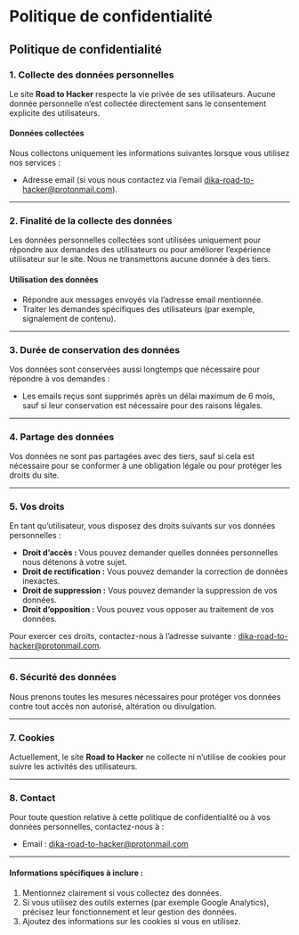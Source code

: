 # Politique de confidentialité

## **Politique de confidentialité**

### **1. Collecte des données personnelles**

Le site **Road to Hacker** respecte la vie privée de ses utilisateurs. Aucune donnée personnelle n’est collectée directement sans le consentement explicite des utilisateurs.

#### **Données collectées**

Nous collectons uniquement les informations suivantes lorsque vous utilisez nos services :

* Adresse email (si vous nous contactez via l’email dika-road-to-hacker@protonmail.com).

***

### **2. Finalité de la collecte des données**

Les données personnelles collectées sont utilisées uniquement pour répondre aux demandes des utilisateurs ou pour améliorer l’expérience utilisateur sur le site. Nous ne transmettons aucune donnée à des tiers.

#### **Utilisation des données**

* Répondre aux messages envoyés via l’adresse email mentionnée.
* Traiter les demandes spécifiques des utilisateurs (par exemple, signalement de contenu).

***

### **3. Durée de conservation des données**

Vos données sont conservées aussi longtemps que nécessaire pour répondre à vos demandes :

* Les emails reçus sont supprimés après un délai maximum de 6 mois, sauf si leur conservation est nécessaire pour des raisons légales.

***

### **4. Partage des données**

Vos données ne sont pas partagées avec des tiers, sauf si cela est nécessaire pour se conformer à une obligation légale ou pour protéger les droits du site.

***

### **5. Vos droits**

En tant qu’utilisateur, vous disposez des droits suivants sur vos données personnelles :

* **Droit d’accès :** Vous pouvez demander quelles données personnelles nous détenons à votre sujet.
* **Droit de rectification :** Vous pouvez demander la correction de données inexactes.
* **Droit de suppression :** Vous pouvez demander la suppression de vos données.
* **Droit d’opposition :** Vous pouvez vous opposer au traitement de vos données.

Pour exercer ces droits, contactez-nous à l’adresse suivante : dika-road-to-hacker@protonmail.com.

***

### **6. Sécurité des données**

Nous prenons toutes les mesures nécessaires pour protéger vos données contre tout accès non autorisé, altération ou divulgation.

***

### **7. Cookies**

Actuellement, le site **Road to Hacker** ne collecte ni n’utilise de cookies pour suivre les activités des utilisateurs.

***

### **8. Contact**

Pour toute question relative à cette politique de confidentialité ou à vos données personnelles, contactez-nous à :

* Email : dika-road-to-hacker@protonmail.com

***

#### **Informations spécifiques à inclure :**

1. Mentionnez clairement si vous collectez des données.
2. Si vous utilisez des outils externes (par exemple Google Analytics), précisez leur fonctionnement et leur gestion des données.
3. Ajoutez des informations sur les cookies si vous en utilisez.
